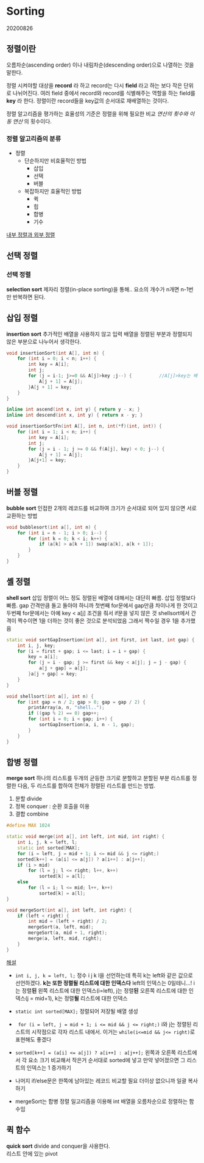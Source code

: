# Sorting

20200826

## 정렬이란

오름차순(ascending order) 이나 내림차순(descending order)으로 나열하는 것을 말한다.

정렬 시켜야할 대상을 **record** 라 하고 record는 다시 **field** 라고 하는 보다 작은 단위로 나뉘어진다. 여러 field 중에서 record와 record를 식별해주는 역할을 하는 field를 **key** 라 한다. 정렬이란 record들을 key값의 순서대로 재배열하는 것이다.

정렬 알고리즘을 평가하는 효율성의 기준은 정렬을 위해 필요한 비교 _연산의 횟수와 이동 연산_ 의 횟수이다.

### 정렬 알고리즘의 분류

* 정렬
  * 단순하지만 비효율적인 방법
    * 삽입
    * 선택
    * 버블
  * 복잡하지만 효율적인 방법
    * 퀵
    * 힙 
    * 합병
    * 기수

[내부 정렬과 외부 정렬](https://medium.com/@joongwon/%EC%A0%95%EB%A0%AC-%EC%95%8C%EA%B3%A0%EB%A6%AC%EC%A6%98-%EA%B8%B0%EC%B4%88-805391cb088e)

## 선택 정렬

### 선택 정렬

**selection sort** 제자리 정렬(in-place sorting)을 통해..  요소의 개수가 n개면 n-1번만 반복하면 된다.

## 삽입 정렬

**insertion sort** 추가적인 배열을 사용하지 않고 입력 배열을 정렬된 부분과 정렬되지 않은 부분으로 나누어서 생각한다.

```cpp
void insertionSort(int A[], int n) {
	for (int i = 0; i < n; i++) {
		int key = A[i];
		int j;
		for (j = i-1; j>=0 && A[j]>key ;j--) {			//A[j]>key는 배열이 이미 다 정렬된 상황이라면 for문을 나오도록 주문한 것
			A[j + 1] = A[j];
		}A[j + 1] = key;
	}
}
```

```cpp
inline int ascend(int x, int y) { return y - x; }
inline int descend(int x, int y) { return x - y; }

void insertionSortFn(int A[], int n, int(*f)(int, int)) {
	for (int i = 1; i < n; i++) {
		int key = A[i];
		int j;
		for (j = i - 1; j >= 0 && f(A[j], key) < 0; j--) {
			A[j + 1] = A[j];
		}A[j+1] = key;
	}
}
```

## 버블 정렬

**bubble sort** 인접한 2개의 레코드를 비교하여 크기가 순서대로 되어 있지 않으면 서로 교환하는 방법

```cpp
void bubblesort(int a[], int n) {
	for (int i = n - 1; i > 0; i--) {
		for (int k = 0; k < i; k++) {
			if (a[k] > a[k + 1]) swap(a[k], a[k + 1]);
		}
	}
}
```

## 셸 정렬

**shell sort** 삽입 정렬이 어느 정도 정렬된 배열에 대해서는 대단히 빠름. 삽입 정렬보다 빠름.
gap 간격만큼 돌고 돌아야 하니까 첫번째 for문에서 gap만큼 차이나게 한 것이고
두번째 for문에서는 아예 key < a\[j] 조건을 줘서 if문을 넣지 않은 것
shellsort에서 간격이 짝수이면 1을 더하는 것이 좋은 것으로 분석되었음 그래서 짝수일 경우 1을 추가했음

```cpp
static void sortGapInsertion(int a[], int first, int last, int gap) {
	int i, j, key;
	for (i = first + gap; i <= last; i = i + gap) {
		key = a[i];
		for (j = i - gap; j >= first && key < a[j]; j = j - gap) {
			a[j + gap] = a[j];
		}a[j + gap] = key;
	}
}

void shellsort(int a[], int n) {
	for (int gap = n / 2; gap > 0; gap = gap / 2) {
		printArray(a, n, "shell..");
		if ((gap % 2) == 0) gap++;
		for (int i = 0; i < gap; i++) {
			sortGapInsertion(a, i, n - 1, gap);
		}
	}
}
```

## 합병 정렬

**merge sort** 하나의 리스트를 두개의 균등한 크기로 분할하고 분할된 부분 리스트를 정렬한 다음, 두 리스트를 합하여 전체가 정렬된 리스트를 만드는 방법.

1. 분할 divide
2. 정복 conquer : 순환 호출을 이용
3. 결합 combine

```cpp
#define MAX 1024

static void merge(int a[], int left, int mid, int right) {
	int i, j, k = left, l;
	static int sorted[MAX];
	for (i = left, j = mid + 1; i <= mid && j <= right;)
    sorted[k++] = (a[i] <= a[j]) ? a[i++] : a[j++];
	if (i > mid)
		for (l = j; l <= right; l++, k++)
			sorted[k] = a[l];
	else
		for (l = i; l <= mid; l++, k++)
			sorted[k] = a[l];
}

void mergeSort(int a[], int left, int right) {
	if (left < right) {
		int mid = (left + right) / 2;
		mergeSort(a, left, mid);
		mergeSort(a, mid + 1, right);
		merge(a, left, mid, right);
	}
}
```

[해설](https://gmlwjd9405.github.io/2018/05/08/algorithm-merge-sort.html)

* `int i, j, k = left, l;` 
  정수 i j k l을 선언하는데 특히 k는 left와 같은 값으로 선언하겠다. **k는 또한 정렬될 리스트에 대한 인덱스다** left의 인덱스는 0일테니...! i는 정렬**된** 왼쪽 리스트에 대한 인덱스(i=left), j는 정렬**된** 오른쪽 리스트에 대한 인덱스(j = mid+1), k는 정렬**될** 리스트에 대한 인덱스 

* `static int sorted[MAX];`
  정렬되어 저장될 배열 생성

* `	for (i = left, j = mid + 1; i <= mid && j <= right;)`
  i와 j는 정렬된 리스트의 시작점으로 각자 리스트 내에서. 이거는 `while(i<=mid && j<= right)`로 표현해도 좋겠다

* `sorted[k++] = (a[i] <= a[j]) ? a[i++] : a[j++];`
  왼쪽과 오른쪽 리스트에서 각 요소 크기 비교해서 작은거 순서대로 sorted에 넣고 만약 넣어졌으면 그 리스트의 인덱스는 1 증가하기
* 나머지 if/else문은 한쪽에 남아있는 레코드 비교할 필요 더이상 없으니까 일괄 복사하기
* mergeSort는 합병 정렬 일고리즘을 이용해 int 배열을 오름차순으로 정렬하는 함수임

## 퀵 함수

**quick sort** divide and conquer을 사용한다.</br>
리스트 안에 있는 pivot